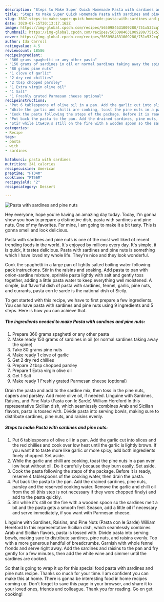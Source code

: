 ```yaml
---
description: "Steps to Make Super Quick Homemade Pasta with sardines and pine nuts"
title: "Steps to Make Super Quick Homemade Pasta with sardines and pine nuts"
slug: 3587-steps-to-make-super-quick-homemade-pasta-with-sardines-and-pine-nuts
date: 2020-07-15T20:13:17.162Z
image: https://img-global.cpcdn.com/recipes/5650984631009280/751x532cq70/pasta-with-sardines-and-pine-nuts-recipe-main-photo.jpg
thumbnail: https://img-global.cpcdn.com/recipes/5650984631009280/751x532cq70/pasta-with-sardines-and-pine-nuts-recipe-main-photo.jpg
cover: https://img-global.cpcdn.com/recipes/5650984631009280/751x532cq70/pasta-with-sardines-and-pine-nuts-recipe-main-photo.jpg
author: Ida Carroll
ratingvalue: 4.5
reviewcount: 18586
recipeingredient:
- "360 grams spaghetti or any other pasta"
- "150 grams of sardines in oil or normal sardines taking away the spine"
- "80 grams pine nuts"
- "1 clove of garlic"
- "2 dry red chillies"
- "2 tbsp chopped parsley"
- "1 Extra virgin olive oil"
- "1 Salt"
- "1 Freshly grated Parmesan cheese optional"
recipeinstructions:
- "Put 6 tablespoons of olive oil in a pan. Add the garlic cut into slices and the red chillies and cook over low heat until the garlic is lightly brown. If you want it to taste more like garlic or more spicy, add both ingredients finely chopped. Set aside."
- "While the garlic and chilli are cooking, toast the pine nuts in a pan over low heat without oil. Do it carefully because they burn easily. Set aside."
- "Cook the pasta following the steps of the package. Before it is ready, reserve 4 tablespoons of the cooking water, then drain the pasta."
- "Put back the pasta to the pan. Add the drained sardines, pine nuts, parsley and the reserved cooking water. Remove the garlic and chilli oil from the oil (this step is not necessary if they were chopped finely) and add to the pasta quickly."
- "Stir while it&#39;s still on the fire with a wooden spoon so the sardines melt a bit and the pasta gets a smooth feel. Season, add a little oil if necessary and serve immediately, if you want with Parmesan cheese."
categories:
- Recipe
tags:
- pasta
- with
- sardines

katakunci: pasta with sardines 
nutrition: 241 calories
recipecuisine: American
preptime: "PT34M"
cooktime: "PT56M"
recipeyield: "2"
recipecategory: Dessert

---
```



![Pasta with sardines and pine nuts](https://img-global.cpcdn.com/recipes/5650984631009280/751x532cq70/pasta-with-sardines-and-pine-nuts-recipe-main-photo.jpg)

Hey everyone, hope you're having an amazing day today. Today, I'm gonna show you how to prepare a distinctive dish, pasta with sardines and pine nuts. One of my favorites. For mine, I am going to make it a bit tasty. This is gonna smell and look delicious.

Pasta with sardines and pine nuts is one of the most well liked of recent trending foods in the world. It's enjoyed by millions every day. It's simple, it is quick, it tastes delicious. Pasta with sardines and pine nuts is something which I have loved my whole life. They're nice and they look wonderful.

Cook the spaghetti in a large pan of lightly salted boiling water following pack instructions. Stir in the raisins and soaking. Add pasta to pan with onion-sardine mixture, sprinkle pasta lightly with salt and gently toss together, adding a little pasta water to keep everything well moistened. A simple, but flavorful dish of pasta with sardines, fennel, garlic, pine nuts, and currants, pasta con le sarde is the national dish of Sicily.


To get started with this recipe, we have to first prepare a few ingredients. You can have pasta with sardines and pine nuts using 9 ingredients and 5 steps. Here is how you can achieve that.

<!--inarticleads1-->

##### The ingredients needed to make Pasta with sardines and pine nuts:

1. Prepare 360 grams spaghetti or any other pasta
1. Make ready 150 grams of sardines in oil (or normal sardines taking away the spine)
1. Take 80 grams pine nuts
1. Make ready 1 clove of garlic
1. Get 2 dry red chillies
1. Prepare 2 tbsp chopped parsley
1. Prepare 1 Extra virgin olive oil
1. Get 1 Salt
1. Make ready 1 Freshly grated Parmesan cheese (optional)


Drain the pasta and add to the sardine mix, then toss in the pine nuts, capers and parsley. Add more olive oil, if needed. Linguine with Sardines, Raisins, and Pine Nuts (Pasta con le Sarde) William Hereford In this representative Sicilian dish, which seamlessly combines Arab and Sicilian flavors, pasta is tossed with. Divide pasta into serving bowls, making sure to distribute sardines, pine nuts, and raisins evenly. 

<!--inarticleads2-->

##### Steps to make Pasta with sardines and pine nuts:

1. Put 6 tablespoons of olive oil in a pan. Add the garlic cut into slices and the red chillies and cook over low heat until the garlic is lightly brown. If you want it to taste more like garlic or more spicy, add both ingredients finely chopped. Set aside.
1. While the garlic and chilli are cooking, toast the pine nuts in a pan over low heat without oil. Do it carefully because they burn easily. Set aside.
1. Cook the pasta following the steps of the package. Before it is ready, reserve 4 tablespoons of the cooking water, then drain the pasta.
1. Put back the pasta to the pan. Add the drained sardines, pine nuts, parsley and the reserved cooking water. Remove the garlic and chilli oil from the oil (this step is not necessary if they were chopped finely) and add to the pasta quickly.
1. Stir while it&#39;s still on the fire with a wooden spoon so the sardines melt a bit and the pasta gets a smooth feel. Season, add a little oil if necessary and serve immediately, if you want with Parmesan cheese.


Linguine with Sardines, Raisins, and Pine Nuts (Pasta con le Sarde) William Hereford In this representative Sicilian dish, which seamlessly combines Arab and Sicilian flavors, pasta is tossed with. Divide pasta into serving bowls, making sure to distribute sardines, pine nuts, and raisins evenly. Top with a more generous handful of breadcrumbs. Garnish with whole fennel fronds and serve right away. Add the sardines and raisins to the pan and fry gently for a few minutes, then add the white wine and simmer until the sardines are cooked. 

So that is going to wrap it up for this special food pasta with sardines and pine nuts recipe. Thanks so much for your time. I am confident you can make this at home. There is gonna be interesting food in home recipes coming up. Don't forget to save this page in your browser, and share it to your loved ones, friends and colleague. Thank you for reading. Go on get cooking!
